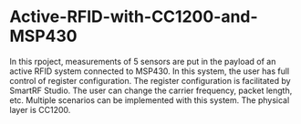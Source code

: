 # Active-RFID-with-CC1200-and-MSP430
In this rpoject, measurements of 5 sensors are put in the payload of an active RFID system connected to MSP430. In this system, the user has full control of register configuration. The register configuration is facilitated by SmartRF Studio. 
The user can change the carrier frequency, packet length, etc. Multiple scenarios can be implemented with this system. The physical layer is CC1200. 
